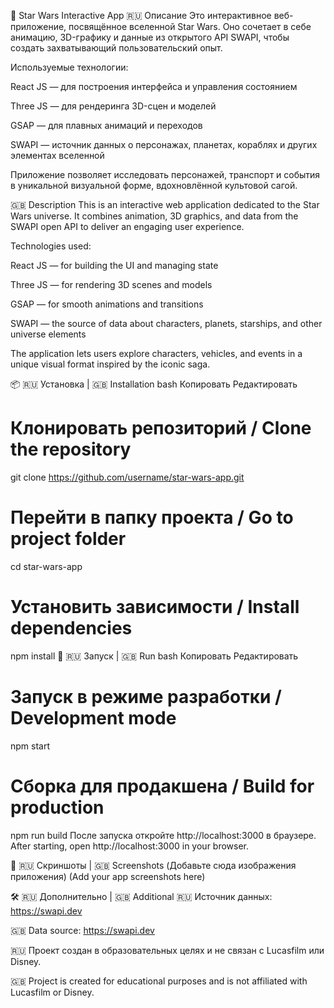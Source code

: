 🌌 Star Wars Interactive App
🇷🇺 Описание
Это интерактивное веб-приложение, посвящённое вселенной Star Wars.
Оно сочетает в себе анимацию, 3D-графику и данные из открытого API SWAPI, чтобы создать захватывающий пользовательский опыт.

Используемые технологии:

React JS — для построения интерфейса и управления состоянием

Three JS — для рендеринга 3D-сцен и моделей

GSAP — для плавных анимаций и переходов

SWAPI — источник данных о персонажах, планетах, кораблях и других элементах вселенной

Приложение позволяет исследовать персонажей, транспорт и события в уникальной визуальной форме, вдохновлённой культовой сагой.

🇬🇧 Description
This is an interactive web application dedicated to the Star Wars universe.
It combines animation, 3D graphics, and data from the SWAPI open API to deliver an engaging user experience.

Technologies used:

React JS — for building the UI and managing state

Three JS — for rendering 3D scenes and models

GSAP — for smooth animations and transitions

SWAPI — the source of data about characters, planets, starships, and other universe elements

The application lets users explore characters, vehicles, and events in a unique visual format inspired by the iconic saga.

📦 🇷🇺 Установка | 🇬🇧 Installation
bash
Копировать
Редактировать
# Клонировать репозиторий / Clone the repository
git clone https://github.com/username/star-wars-app.git

# Перейти в папку проекта / Go to project folder
cd star-wars-app

# Установить зависимости / Install dependencies
npm install
🚀 🇷🇺 Запуск | 🇬🇧 Run
bash
Копировать
Редактировать
# Запуск в режиме разработки / Development mode
npm start

# Сборка для продакшена / Build for production
npm run build
После запуска откройте http://localhost:3000 в браузере.
After starting, open http://localhost:3000 in your browser.

📸 🇷🇺 Скриншоты | 🇬🇧 Screenshots
(Добавьте сюда изображения приложения)
(Add your app screenshots here)

🛠 🇷🇺 Дополнительно | 🇬🇧 Additional
🇷🇺 Источник данных: https://swapi.dev

🇬🇧 Data source: https://swapi.dev

🇷🇺 Проект создан в образовательных целях и не связан с Lucasfilm или Disney.

🇬🇧 Project is created for educational purposes and is not affiliated with Lucasfilm or Disney.